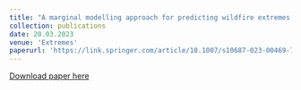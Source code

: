 ```yaml
---
title: "A marginal modelling approach for predicting wildfire extremes across the contiguous United States (joint with E. D'Arcy, R. Shooter and E. S. Simpson)"
collection: publications
date: 20.03.2023
venue: 'Extremes'
paperurl: 'https://link.springer.com/article/10.1007/s10687-023-00469-7'
---
```


[Download paper here](https://link.springer.com/article/10.1007/s10687-023-00469-7)
